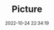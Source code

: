 ---
weight: 1
images:
- /images/edited/163.jpeg
title: Picture
date: 2022-10-24 22:34:19
tags: [luminarneo,work,ilce7m3,person,knife,bowl]
---